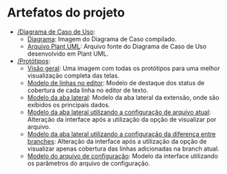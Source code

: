 # Artefatos do projeto

- [/Diagrama de Caso de Uso](./Diagrama%20de%20Caso%20de%20Uso/):
  - [Diagrama](./Diagrama%20de%20Caso%20de%20Uso/user-case-diagram.svg): Imagem do Diagrama de Caso compilado.
  - [Arquivo Plant UML](./Diagrama%20de%20Caso%20de%20Uso/user-case-diagram.plantuml): Arquivo fonte do Diagrama de Caso de Uso desenvolvido em Plant UML.
- [/Protótipos](./Protótipos/):
  - [Visão geral](./Protótipos/visao_geral.svg): Uma imagem com todas os protótipos para uma melhor visualização completa das telas.
  - [Modelo de linhas no editor](./Protótipos/linhas_no_editor.svg): Modelo de destaque dos status de cobertura de cada linha no editor de texto.
  - [Modelo da aba lateral](./Protótipos/resumo_geral_aba_lateral.svg): Modelo da aba lateral da extensão, onde são exibidos os principais dados.
  - [Modelo da aba lateral utilizando a configuração de arquivo atual](./Protótipos/resumo_do_arquivo_atual_aba_lateral.svg): Alteração da interface após a utilização da opção de visualizar por arquivo.
  - [Modelo da aba lateral utilizando a configuração da diferença entre branches](./Protótipos/resumo_da_diferença_entre_branchs_aba_lateral.svg): Alteração da interface após a utilização da opção de visualizar apenas cobertura das linhas adicionadas na branch atual.
  - [Modelo do arquivo de configuração](./Protótipos/modelo_arquivo_configuracao.svg): Modelo da interface utilizando os parâmetros do arquivo de configuração.
